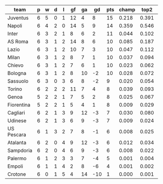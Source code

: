 |    team    | p | w | d | l | gf | ga | gd  | pts | champ | top2  | top3  | top4  |  5-7  | bot4  | bot3  | bot2  |
|------------|---|---|---|---|----|----|-----|-----|-------|-------|-------|-------|-------|-------|-------|-------|
| Juventus   | 6 | 5 | 0 | 1 | 12 |  4 |   8 |  15 | 0.218 | 0.391 | 0.519 | 0.623 | 0.187 | 0.008 | 0.005 | 0.002|
| Napoli     | 6 | 4 | 2 | 0 | 14 |  5 |   9 |  14 | 0.359 | 0.546 | 0.666 | 0.748 | 0.138 | 0.004 | 0.001 | 0.001|
| Inter      | 6 | 3 | 2 | 1 |  8 |  6 |   2 |  11 | 0.044 | 0.102 | 0.175 | 0.245 | 0.219 | 0.069 | 0.044 | 0.022|
| AS Roma    | 6 | 3 | 1 | 2 | 14 |  8 |   6 |  10 | 0.085 | 0.187 | 0.289 | 0.382 | 0.231 | 0.036 | 0.019 | 0.010|
| Lazio      | 6 | 3 | 1 | 2 | 10 |  7 |   3 |  10 | 0.047 | 0.112 | 0.183 | 0.261 | 0.212 | 0.069 | 0.041 | 0.020|
| Milan      | 6 | 3 | 1 | 2 |  8 |  7 |   1 |  10 | 0.037 | 0.094 | 0.157 | 0.220 | 0.208 | 0.081 | 0.053 | 0.028|
| Chievo     | 6 | 3 | 1 | 2 |  7 |  6 |   1 |  10 | 0.023 | 0.062 | 0.107 | 0.163 | 0.175 | 0.126 | 0.082 | 0.046|
| Bologna    | 6 | 3 | 1 | 2 |  8 | 10 |  -2 |  10 | 0.028 | 0.072 | 0.124 | 0.183 | 0.187 | 0.119 | 0.074 | 0.036|
| Sassuolo   | 6 | 3 | 0 | 3 |  6 |  8 |  -2 |   9 | 0.020 | 0.054 | 0.096 | 0.142 | 0.169 | 0.142 | 0.094 | 0.051|
| Torino     | 6 | 2 | 2 | 2 | 11 |  7 |   4 |   8 | 0.039 | 0.093 | 0.159 | 0.229 | 0.210 | 0.089 | 0.055 | 0.027|
| Genoa      | 5 | 2 | 2 | 1 |  7 |  5 |   2 |   8 | 0.025 | 0.067 | 0.121 | 0.174 | 0.184 | 0.129 | 0.085 | 0.047|
| Fiorentina | 5 | 2 | 2 | 1 |  5 |  4 |   1 |   8 | 0.009 | 0.029 | 0.056 | 0.087 | 0.134 | 0.217 | 0.151 | 0.090|
| Cagliari   | 6 | 2 | 1 | 3 |  9 | 12 |  -3 |   7 | 0.030 | 0.080 | 0.137 | 0.199 | 0.187 | 0.105 | 0.068 | 0.038|
| Udinese    | 6 | 2 | 1 | 3 |  6 |  9 |  -3 |   7 | 0.009 | 0.024 | 0.043 | 0.074 | 0.110 | 0.255 | 0.181 | 0.109|
| US Pescara | 6 | 1 | 3 | 2 |  7 |  8 |  -1 |   6 | 0.008 | 0.025 | 0.049 | 0.077 | 0.121 | 0.243 | 0.172 | 0.103|
| Atalanta   | 6 | 2 | 0 | 4 |  9 | 12 |  -3 |   6 | 0.012 | 0.034 | 0.062 | 0.098 | 0.135 | 0.211 | 0.141 | 0.083|
| Sampdoria  | 6 | 2 | 0 | 4 |  6 |  9 |  -3 |   6 | 0.008 | 0.022 | 0.042 | 0.064 | 0.106 | 0.278 | 0.200 | 0.125|
| Palermo    | 6 | 1 | 2 | 3 |  3 |  7 |  -4 |   5 | 0.001 | 0.004 | 0.009 | 0.016 | 0.041 | 0.502 | 0.404 | 0.285|
| Empoli     | 6 | 1 | 1 | 4 |  2 |  8 |  -6 |   4 | 0.001 | 0.002 | 0.005 | 0.010 | 0.031 | 0.606 | 0.507 | 0.377|
| Crotone    | 6 | 0 | 1 | 5 |  4 | 14 | -10 |   1 | 0.000 | 0.001 | 0.003 | 0.005 | 0.018 | 0.710 | 0.623 | 0.501|
